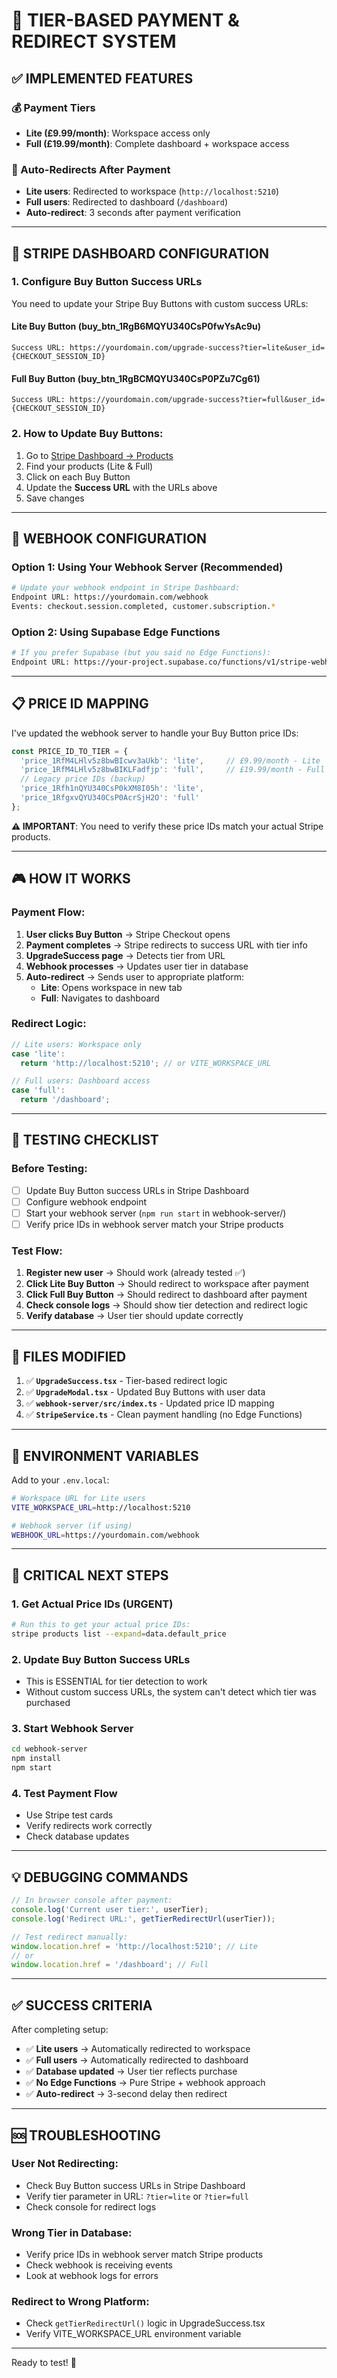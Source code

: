 # 🎯 **TIER-BASED PAYMENT & REDIRECT SYSTEM**

## **✅ IMPLEMENTED FEATURES**

### **💰 Payment Tiers**
- **Lite (£9.99/month)**: Workspace access only
- **Full (£19.99/month)**: Complete dashboard + workspace access

### **🔄 Auto-Redirects After Payment**
- **Lite users**: Redirected to workspace (`http://localhost:5210`)
- **Full users**: Redirected to dashboard (`/dashboard`)
- **Auto-redirect**: 3 seconds after payment verification

---

## **🚀 STRIPE DASHBOARD CONFIGURATION**

### **1. Configure Buy Button Success URLs**

You need to update your Stripe Buy Buttons with custom success URLs:

#### **Lite Buy Button (buy_btn_1RgB6MQYU340CsP0fwYsAc9u)**
```
Success URL: https://yourdomain.com/upgrade-success?tier=lite&user_id={CHECKOUT_SESSION_ID}
```

#### **Full Buy Button (buy_btn_1RgBCMQYU340CsP0PZu7Cg61)**
```
Success URL: https://yourdomain.com/upgrade-success?tier=full&user_id={CHECKOUT_SESSION_ID}
```

### **2. How to Update Buy Buttons:**
1. Go to [Stripe Dashboard → Products](https://dashboard.stripe.com/products)
2. Find your products (Lite & Full)
3. Click on each Buy Button
4. Update the **Success URL** with the URLs above
5. Save changes

---

## **🔧 WEBHOOK CONFIGURATION**

### **Option 1: Using Your Webhook Server (Recommended)**
```bash
# Update your webhook endpoint in Stripe Dashboard:
Endpoint URL: https://yourdomain.com/webhook
Events: checkout.session.completed, customer.subscription.*
```

### **Option 2: Using Supabase Edge Functions**
```bash
# If you prefer Supabase (but you said no Edge Functions):
Endpoint URL: https://your-project.supabase.co/functions/v1/stripe-webhook
```

---

## **📋 PRICE ID MAPPING**

I've updated the webhook server to handle your Buy Button price IDs:

```typescript
const PRICE_ID_TO_TIER = {
  'price_1RfM4LHlv5z8bwBIcwv3aUkb': 'lite',     // £9.99/month - Lite
  'price_1RfM4LHlv5z8bwBIKLFadfjp': 'full',     // £19.99/month - Full
  // Legacy price IDs (backup)
  'price_1Rfh1nQYU340CsP0kXM8I05h': 'lite',     
  'price_1RfgxvQYU340CsP0AcrSjH2O': 'full'      
};
```

**⚠️ IMPORTANT**: You need to verify these price IDs match your actual Stripe products.

---

## **🎮 HOW IT WORKS**

### **Payment Flow:**
1. **User clicks Buy Button** → Stripe Checkout opens
2. **Payment completes** → Stripe redirects to success URL with tier info
3. **UpgradeSuccess page** → Detects tier from URL
4. **Webhook processes** → Updates user tier in database
5. **Auto-redirect** → Sends user to appropriate platform:
   - **Lite**: Opens workspace in new tab
   - **Full**: Navigates to dashboard

### **Redirect Logic:**
```typescript
// Lite users: Workspace only
case 'lite':
  return 'http://localhost:5210'; // or VITE_WORKSPACE_URL

// Full users: Dashboard access  
case 'full':
  return '/dashboard';
```

---

## **🧪 TESTING CHECKLIST**

### **Before Testing:**
- [ ] Update Buy Button success URLs in Stripe Dashboard
- [ ] Configure webhook endpoint
- [ ] Start your webhook server (`npm run start` in webhook-server/)
- [ ] Verify price IDs in webhook server match your Stripe products

### **Test Flow:**
1. **Register new user** → Should work (already tested ✅)
2. **Click Lite Buy Button** → Should redirect to workspace after payment
3. **Click Full Buy Button** → Should redirect to dashboard after payment
4. **Check console logs** → Should show tier detection and redirect logic
5. **Verify database** → User tier should update correctly

---

## **📁 FILES MODIFIED**

1. ✅ **`UpgradeSuccess.tsx`** - Tier-based redirect logic
2. ✅ **`UpgradeModal.tsx`** - Updated Buy Buttons with user data
3. ✅ **`webhook-server/src/index.ts`** - Updated price ID mapping
4. ✅ **`StripeService.ts`** - Clean payment handling (no Edge Functions)

---

## **🔧 ENVIRONMENT VARIABLES**

Add to your `.env.local`:
```bash
# Workspace URL for Lite users
VITE_WORKSPACE_URL=http://localhost:5210

# Webhook server (if using)
WEBHOOK_URL=https://yourdomain.com/webhook
```

---

## **🚨 CRITICAL NEXT STEPS**

### **1. Get Actual Price IDs (URGENT)**
```bash
# Run this to get your actual price IDs:
stripe products list --expand=data.default_price
```

### **2. Update Buy Button Success URLs**
- This is ESSENTIAL for tier detection to work
- Without custom success URLs, the system can't detect which tier was purchased

### **3. Start Webhook Server**
```bash
cd webhook-server
npm install
npm start
```

### **4. Test Payment Flow**
- Use Stripe test cards
- Verify redirects work correctly
- Check database updates

---

## **💡 DEBUGGING COMMANDS**

```javascript
// In browser console after payment:
console.log('Current user tier:', userTier);
console.log('Redirect URL:', getTierRedirectUrl(userTier));

// Test redirect manually:
window.location.href = 'http://localhost:5210'; // Lite
// or
window.location.href = '/dashboard'; // Full
```

---

## **✅ SUCCESS CRITERIA**

After completing setup:
- ✅ **Lite users** → Automatically redirected to workspace
- ✅ **Full users** → Automatically redirected to dashboard  
- ✅ **Database updated** → User tier reflects purchase
- ✅ **No Edge Functions** → Pure Stripe + webhook approach
- ✅ **Auto-redirect** → 3-second delay then redirect

---

## **🆘 TROUBLESHOOTING**

### **User Not Redirecting:**
- Check Buy Button success URLs in Stripe Dashboard
- Verify tier parameter in URL: `?tier=lite` or `?tier=full`
- Check console for redirect logs

### **Wrong Tier in Database:**
- Verify price IDs in webhook server match Stripe products
- Check webhook is receiving events
- Look at webhook logs for errors

### **Redirect to Wrong Platform:**
- Check `getTierRedirectUrl()` logic in UpgradeSuccess.tsx
- Verify VITE_WORKSPACE_URL environment variable

---

Ready to test! 🚀 